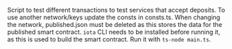 Script to test different transactions to test services that accept deposits.
To use another network/keys update the consts in consts.ts. When changing the network, published.json must be deleted as this stores the data for the published smart contract.
`iota` CLI needs to be installed before running it, as this is used to build the smart contract.
Run it with `ts-node main.ts`.
